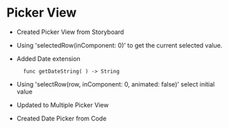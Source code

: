 # Picker View

- Created Picker View from Storyboard

- Using 'selectedRow(inComponent: 0)' to get the current selected value.

- Added Date extension
        
        func getDateString( ) -> String
        
- Using 'selectRow(row, inComponent: 0, animated: false)' select initial value

- Updated to Multiple Picker View

- Created Date Picker from Code

